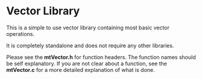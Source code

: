 # Vector Library

This is a simple to use vector library containing most basic vector operations.

It is completely standalone and does not require any other libraries.

Please see the **mtVector.h** for function headers. The function names should be
self explanatory. If you are not clear about a function, see the **mtVector.c**
for a more detailed explanation of what is done.


